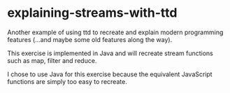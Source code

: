 # explaining-streams-with-ttd
Another example of using ttd to recreate and explain modern programming features (...and maybe some old features along the way).

This exercise is implemented in Java and will recreate stream functions such as map, filter and reduce.

I chose to use Java for this exercise because the equivalent JavaScript functions are simply too easy to recreate.
